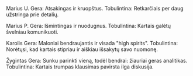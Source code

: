 
Marius U.
Gera: Atsakingas ir kruopštus.
Tobulintina: Retkarčiais per daug užstringa prie detalių.

Marius P.
Gera: Išmintingas ir nuodugnus.
Tobulintina: Kartais galėtų švelniau komunikuoti.

Karolis
Gera: Maloniai bendraujantis ir visada "high spirits".
Tobulintina: Norėtųsi, kad kartais stipriau ir aiškiau išsakytų savo nuomonę.

Žygintas
Gera: Sunku parinkti vieną, todėl bendrai: žiauriai geras analitikas.
Tobulintina: Kartais trumpas klausimas pavirsta ilga diskusija.
